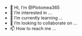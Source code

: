 - 👋 Hi, I’m @Plotomea365
- 👀 I’m interested in ...
- 🌱 I’m currently learning ...
- 💞️ I’m looking to collaborate on ...
- 📫 How to reach me ...

<!---
Plotomea365/Plotomea365 is a Robot
